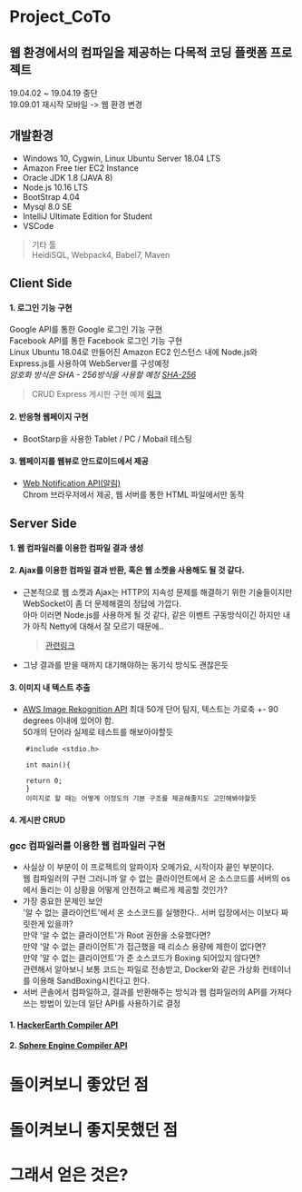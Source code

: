 # Project_CoTo  
## 웹 환경에서의 컴파일을 제공하는 다목적 코딩 플랫폼 프로젝트
19.04.02 ~ 19.04.19 중단  
19.09.01 재시작 모바일 -> 웹 환경 변경 
  
## 개발환경  
- Windows 10, Cygwin, Linux Ubuntu Server 18.04 LTS
- Amazon Free tier EC2 Instance  
- Oracle JDK 1.8 (JAVA 8)    
- Node.js 10.16 LTS    
- BootStrap 4.04   
- Mysql 8.0 SE  
- IntelliJ Ultimate Edition for Student  
- VSCode  
> 기타 툴   
HeidiSQL, Webpack4, Babel7, Maven  

## Client Side
#### 1. 로그인 기능 구현   
Google API를 통한 Google 로그인 기능 구현  
Facebook API를 통한 Facebook 로그인 기능 구현   
Linux Ubuntu 18.04로 만들어진 Amazon EC2 인스턴스 내에 Node.js와 Express.js를 사용하여 WebServer를 구성예정  
*_암호화 방식은 SHA - 256방식을 사용할 예정 [SHA-256](https://victorydntmd.tistory.com/144 )_*    

>CRUD Express 게시판 구현  예제
[링크](https://develtraining.tistory.com/category/%EC%9B%B9%ED%94%84%EB%A1%9C%EA%B7%B8%EB%9E%98%EB%B0%8D/Node%20+%20Express%20+%20Mysql%20%EC%9D%84%20%EC%9D%B4%EC%9A%A9%ED%95%9C%20%EA%B2%8C%EC%8B%9C%ED%8C%90%20%EB%A7%8C%EB%93%A4%EA%B8%B0)  


#### 2. 반응형 웹페이지 구현  
- BootStarp을 사용한 Tablet / PC / Mobail 테스팅 
  
#### 3. 웹페이지를 웹뷰로 안드로이드에서 제공  
- [Web Notification API(알림)](https://untitledtblog.tistory.com/107)  
Chrom 브라우저에서 제공, 웹 서버를 통한 HTML 파일에서만 동작  

## Server Side  
#### 1. 웹 컴파일러를 이용한 컴파일 결과 생성  
#### 2. Ajax를 이용한 컴파일 결과 반환, 혹은 웹 소켓을 사용해도 될 것 같다.  
   - 근본적으로 웹 소켓과 Ajax는 HTTP의 지속성 문제를 해결하기 위한 기술들이지만 WebSocket이 좀 더 문제해결의 정답에 가깝다.  
     아마 이러면 Node.js를 사용하게 될 것 같다, 같은 이벤트 구동방식이긴 하지만 내가 아직 Netty에 대해서 잘 모르기 때문에..
     > [관련링크](https://glqdlt.tistory.com/145)  
   - 그냥 결과를 받을 때까지 대기해야하는 동기식 방식도 괜찮은듯  
   
#### 3. 이미지 내 텍스트 추출  
   - [AWS Image Rekognition API](https://docs.aws.amazon.com/ko_kr/rekognition/latest/dg/text-detection.html) 최대 50개 단어 탐지, 텍스트는 가로축 +- 90 degrees 이내에 있어야 함.  
      50개의 단어라 실제로 테스트를 해보아야할듯  
```   
    #include <stdio.h>  
    
    int main(){  
    
    return 0;
    } 
    이미지로 할 때는 어떻게 이정도의 기본 구조를 제공해줄지도 고민해봐야할듯
```
#### 4. 게시판 CRUD  

### gcc 컴파일러를 이용한 웹 컴파일러 구현  
- 사실상 이 부분이 이 프로젝트의 알파이자 오메가요, 시작이자 끝인 부분이다.  
  웹 컴파일러의 구현 그러니까 알 수 없는 클라이언트에서 온 소스코드를 서버의 os에서 돌리는 이 상황을 어떻게 안전하고 빠르게 제공할 것인가?  
- 가장 중요한 문제인 보안  
  '알 수 없는 클라이언트'에서 온 소스코드를 실행한다.. 서버 입장에서는 이보다 짜릿한게 있을까?  
  만약 '알 수 없는 클라이언트'가 Root 권한을 소유했다면?  
  만약 '알 수 없는 클라이언트'가 접근했을 때 리소스 용량에 제한이 없다면?  
  만약 '알 수 없는 클라이언트'가 준 소스코드가 Boxing 되어있지 않다면?  
  관련해서 알아보니 보통 코드는 파일로 전송받고, Docker와 같은 가상화 컨테이너를 이용해 SandBoxing시킨다고 한다.  
- 서버 콘솔에서 컴파일하고, 결과를 반환해주는 방식과 웹 컴파일러의 API를 가져다 쓰는 방법이 있는데 일단 API를 사용하기로 결정  

#### 1. [HackerEarth Compiler API](https://www.hackerearth.com/docs/wiki/developers/v3/)  
#### 2. [Sphere Engine Compiler API](https://developer.sphere-engine.com/api/compilers?version=3)  
  
  
  
  
  
  
  
  
  
  
# 돌이켜보니 좋았던 점  

# 돌이켜보니 좋지못했던 점  

# 그래서 얻은 것은?  

